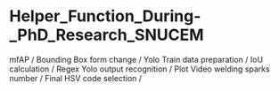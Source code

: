 # Helper_Function_During-_PhD_Research_SNUCEM
mfAP / Bounding Box form change / Yolo Train data preparation / IoU calculation / Regex Yolo output recognition / Plot Video welding sparks number / Final HSV code selection / 
